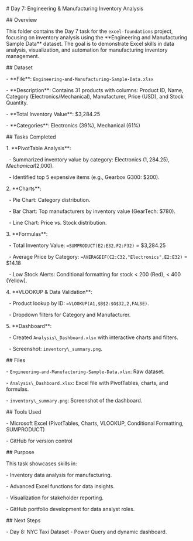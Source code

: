 \# Day 7: Engineering \& Manufacturing Inventory Analysis



\## Overview

This folder contains the Day 7 task for the `excel-foundations` project, focusing on inventory analysis using the \*\*Engineering and Manufacturing Sample Data\*\* dataset. The goal is to demonstrate Excel skills in data analysis, visualization, and automation for manufacturing inventory management.



\## Dataset

\- \*\*File\*\*: `Engineering-and-Manufacturing-Sample-Data.xlsx`

\- \*\*Description\*\*: Contains 31 products with columns: Product ID, Name, Category (Electronics/Mechanical), Manufacturer, Price (USD), and Stock Quantity.

\- \*\*Total Inventory Value\*\*: $3,284.25

\- \*\*Categories\*\*: Electronics (39%), Mechanical (61%)



\## Tasks Completed

1\. \*\*PivotTable Analysis\*\*:

&nbsp;  - Summarized inventory value by category: Electronics ($1,284.25), Mechanical ($2,000).

&nbsp;  - Identified top 5 expensive items (e.g., Gearbox G300: $200).

2\. \*\*Charts\*\*:

&nbsp;  - Pie Chart: Category distribution.

&nbsp;  - Bar Chart: Top manufacturers by inventory value (GearTech: $780).

&nbsp;  - Line Chart: Price vs. Stock distribution.

3\. \*\*Formulas\*\*:

&nbsp;  - Total Inventory Value: `=SUMPRODUCT(E2:E32,F2:F32)` = $3,284.25

&nbsp;  - Average Price by Category: `=AVERAGEIF(C2:C32,"Electronics",E2:E32)` = $14.18

&nbsp;  - Low Stock Alerts: Conditional formatting for stock < 200 (Red), < 400 (Yellow).

4\. \*\*VLOOKUP \& Data Validation\*\*:

&nbsp;  - Product lookup by ID: `=VLOOKUP(A1,$B$2:$G$32,2,FALSE)`.

&nbsp;  - Dropdown filters for Category and Manufacturer.

5\. \*\*Dashboard\*\*:

&nbsp;  - Created `Analysis\_Dashboard.xlsx` with interactive charts and filters.

&nbsp;  - Screenshot: `inventory\_summary.png`.



\## Files

\- `Engineering-and-Manufacturing-Sample-Data.xlsx`: Raw dataset.

\- `Analysis\_Dashboard.xlsx`: Excel file with PivotTables, charts, and formulas.

\- `inventory\_summary.png`: Screenshot of the dashboard.



\## Tools Used

\- Microsoft Excel (PivotTables, Charts, VLOOKUP, Conditional Formatting, SUMPRODUCT)

\- GitHub for version control



\## Purpose

This task showcases skills in:

\- Inventory data analysis for manufacturing.

\- Advanced Excel functions for data insights.

\- Visualization for stakeholder reporting.

\- GitHub portfolio development for data analyst roles.



\## Next Steps

\- Day 8: NYC Taxi Dataset - Power Query and dynamic dashboard.

